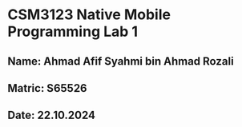 # CSM3123 Native Mobile Programming Lab 1

## Name: Ahmad Afif Syahmi bin Ahmad Rozali
## Matric: S65526
## Date: 22.10.2024
